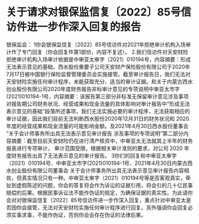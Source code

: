 # 关于请求对银保监信复〔2022〕85号信访件进一步作深入回复的报告
银保监会：
1你会银保监信复〔2022〕85号信访件对2021年拒绝审计机构入场审计作了专门回复（你会回复件第1部份，内容不复述）。
2.我们信访件对天安财险拒绝审计机构入场审计依据是中审亚太审字（2021）010194号，内容摘要：形成无法表示意见的基础，西水股份重要子公司天安财产保险股份有限公司于2020年7月17日被中国银行保险监督管理委员会实施接管。截至审计报告日，我们无法对天安财险实施任何审计程序，未能获取充分、适当的审计证据。和关于内蒙古西水创业股份有限公司2020年度财务报告非标审计意见的专项说明中审亚太市字(2021)010194-1号，内容摘要：该报告第三部分非标准无保留审计意见涉及事项对报告期公司财务状况、经营成果和现金流量的具体影响对审计报告中“形成无法表示意见的基础”段落所述事项，我们无法实施必要的审计程序，无法获取相应的审计证据，因此我们目前无法判断西水股份2020年12月31日的财务状况和 2020.年度的经营成果和现金流量的可能影响金额。及2021年4月30日西水股份董事会 “关于会计师事务所出具无法表示意见审计报告 涉及事项的专项说明”第二部分内容摘要：截至目前天安财险仍在进行清产核资中，中审亚太无法就其上半年的财务报表进行专项审计， 审计范围受限，根据相关审计准则的要求，对公司 2020 年度财务报告出具了无法表示意见的审计报告。
3你们的回复和中审亚太审字（2021）010194号、中审亚太市字(2021)010194-1号、2021年4月30日内蒙古西水创业股份有限公司董事会 关于会计师事务所出具无法表示意见审计报告内容相佐，但真实情况只有一种。中审亚太审字（2021）010194号等是否客观真实，牵扯到虚假陈述的问题，你会的答复将会作为诉讼的证据引用，将会引的几十亿民事赔偿的后果。根据民事诉讼法不能作伪证的规定，为确保证据的真实性。为此请你会对对银保监信复〔2022〕85号信访件进一步作深入回复，重点针对中审亚太是否因你会接管，无法对天安财险实施任何审计程序进行回复。另外强调你会回复必须实事求事，不能作伪证，否则你会会存在伪证的法律后果。